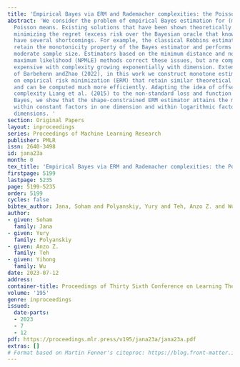 ```yaml
---
title: 'Empirical Bayes via ERM and Rademacher complexities: the Poisson model'
abstract: 'We consider the problem of empirical Bayes estimation for (multivariate)
  Poisson means. Existing solutions that have been shown theoretically optimal for
  minimizing the regret (excess risk over the Bayesian oracle that knows the prior)
  have several shortcomings. For example, the classical Robbins estimator does not
  retain the monotonicity property of the Bayes estimator and performs poorly under
  moderate sample size. Estimators based on the minimum distance and non-parametric
  maximum likelihood (NPMLE) methods correct these issues, but are computationally
  expensive with complexity growing exponentially with dimension. Extending the approach
  of Barbehenn andZhao (2022), in this work we construct monotone estimators based
  on empirical risk minimization (ERM) that retain similar theoretical guarantees
  and can be computed much more efficiently. Adapting the idea of offset Rademacher
  complexity Liang et al. (2015) to the non-standard loss and function class in empirical
  Bayes, we show that the shape-constrained ERM estimator attains the minimax regret
  within constant factors in one dimension and within logarithmic factors in multiple
  dimensions. '
section: Original Papers
layout: inproceedings
series: Proceedings of Machine Learning Research
publisher: PMLR
issn: 2640-3498
id: jana23a
month: 0
tex_title: 'Empirical Bayes via ERM and Rademacher complexities: the Poisson model'
firstpage: 5199
lastpage: 5235
page: 5199-5235
order: 5199
cycles: false
bibtex_author: Jana, Soham and Polyanskiy, Yury and Teh, Anzo Z. and Wu, Yihong
author:
- given: Soham
  family: Jana
- given: Yury
  family: Polyanskiy
- given: Anzo Z.
  family: Teh
- given: Yihong
  family: Wu
date: 2023-07-12
address: 
container-title: Proceedings of Thirty Sixth Conference on Learning Theory
volume: '195'
genre: inproceedings
issued:
  date-parts:
  - 2023
  - 7
  - 12
pdf: https://proceedings.mlr.press/v195/jana23a/jana23a.pdf
extras: []
# Format based on Martin Fenner's citeproc: https://blog.front-matter.io/posts/citeproc-yaml-for-bibliographies/
---
```

